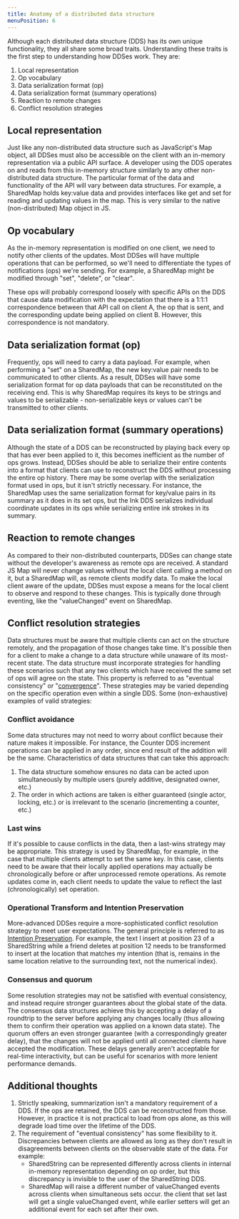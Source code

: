 ```yaml
---
title: Anatomy of a distributed data structure
menuPosition: 6
---
```


Although each distributed data structure (DDS) has its own unique functionality, they all share some broad traits.
Understanding these traits is the first step to understanding how DDSes work.  They are:

1. Local representation
1. Op vocabulary
1. Data serialization format (op)
1. Data serialization format (summary operations)
1. Reaction to remote changes
1. Conflict resolution strategies

## Local representation

Just like any non-distributed data structure such as JavaScript's Map object, all DDSes must also be accessible on the
client with an in-memory representation via a public API surface. A developer using the DDS operates on and reads from
this in-memory structure similarly to any other non-distributed data structure. The particular format of the data and
functionality of the API will vary between data structures. For example, a SharedMap holds key:value data and provides
interfaces like get and set for reading and updating values in the map. This is very similar to the native
(non-distributed) Map object in JS.

## Op vocabulary

As the in-memory representation is modified on one client, we need to notify other clients of the updates. Most DDSes
will have multiple operations that can be performed, so we'll need to differentiate the types of notifications (ops)
we're sending. For example, a SharedMap might be modified through "set", "delete", or "clear".

These ops will probably correspond loosely with specific APIs on the DDS that cause data modification with the
expectation that there is a 1:1:1 correspondence between that API call on client A, the op that is sent, and the
corresponding update being applied on client B. However, this correspondence is not mandatory.

## Data serialization format (op)

Frequently, ops will need to carry a data payload. For example, when performing a "set" on a SharedMap, the new
key:value pair needs to be communicated to other clients. As a result, DDSes will have some serialization format for op
data payloads that can be reconstituted on the receiving end. This is why SharedMap requires its keys to be strings and
values to be serializable - non-serializable keys or values can't be transmitted to other clients.

## Data serialization format (summary operations)

Although the state of a DDS can be reconstructed by playing back every op that has ever been applied to it, this becomes
inefficient as the number of ops grows. Instead, DDSes should be able to serialize their entire contents into
a format that clients can use to reconstruct the DDS without processing the entire op history. There may be some overlap
with the serialization format used in ops, but it isn't strictly necessary. For instance, the SharedMap uses the same
serialization format for key/value pairs in its summary as it does in its set ops, but the Ink DDS serializes individual
coordinate updates in its ops while serializing entire ink strokes in its summary.

## Reaction to remote changes

As compared to their non-distributed counterparts, DDSes can change state without the developer's awareness as remote
ops are received. A standard JS Map will never change values without the local client calling a method on it, but a
SharedMap will, as remote clients modify data. To make the local client aware of the update, DDSes must expose a means
for the local client to observe and respond to these changes. This is typically done through eventing, like the
"valueChanged" event on SharedMap.

## Conflict resolution strategies

Data structures must be aware that multiple clients can act on the structure remotely, and the propagation of those
changes take time. It's possible then for a client to make a change to a data structure while unaware of its most-recent
state. The data structure must incorporate strategies for handling these scenarios such that any two clients which have
received the same set of ops will agree on the state. This property is referred to as "eventual consistency" or
"[convergence](https://en.wikipedia.org/wiki/Operational_transformation#The_CC_model)". These strategies may be varied
depending on the specific operation even within a single DDS. Some (non-exhaustive) examples of valid strategies:

### Conflict avoidance

Some data structures may not need to worry about conflict because their nature makes it impossible. For instance, the
Counter DDS increment operations can be applied in any order, since end result of the addition will be the same.
Characteristics of data structures that can take this approach:

1. The data structure somehow ensures no data can be acted upon simultaneously by multiple users (purely additive,
   designated owner, etc.)
1. The order in which actions are taken is either guaranteed (single actor, locking, etc.) or is irrelevant to the
   scenario (incrementing a counter, etc.)

### Last wins

If it's possible to cause conflicts in the data, then a last-wins strategy may be appropriate. This strategy is used by
SharedMap, for example, in the case that multiple clients attempt to set the same key. In this case, clients need to be
aware that their locally applied operations may actually be chronologically before or after unprocessed remote
operations. As remote updates come in, each client needs to update the value to reflect the last (chronologically) set
operation.

### Operational Transform and Intention Preservation

More-advanced DDSes require a more-sophisticated conflict resolution strategy to meet user expectations. The general
principle is referred to as [Intention
Preservation](https://en.wikipedia.org/wiki/Operational_transformation#The_CCI_model). For example, the text I insert at
position 23 of a SharedString while a friend deletes at position 12 needs to be transformed to insert at the location
that matches my intention (that is, remains in the same location relative to the surrounding text, not the numerical
index).

### Consensus and quorum

Some resolution strategies may not be satisfied with eventual consistency, and instead require stronger guarantees
about the global state of the data.  The consensus data structures achieve this by accepting a delay of a roundtrip
to the server before applying any changes locally (thus allowing them to confirm their operation was applied on a
known data state).  The quorum offers an even stronger guarantee (with a correspondingly greater delay), that the
changes will not be applied until all connected clients have accepted the modification.  These delays generally aren't
acceptable for real-time interactivity, but can be useful for scenarios with more lenient performance demands.

## Additional thoughts

1. Strictly speaking, summarization isn't a mandatory requirement of a DDS. If the ops are retained, the DDS can
   be reconstructed from those. However, in practice it is not practical to load from ops alone, as this will
   degrade load time over the lifetime of the DDS.
1. The requirement of "eventual consistency" has some flexibility to it.  Discrepancies between clients are allowed as
   long as they don't result in disagreements between clients on the observable state of the data. For example:
   - SharedString can be represented differently across clients in internal in-memory representation depending on op
     order, but this discrepancy is invisible to the user of the SharedString DDS.
   - SharedMap will raise a different number of valueChanged events across clients when simultaneous sets occur. the
     client that set last will get a single valueChanged event, while earlier setters will get an additional event for
     each set after their own.
